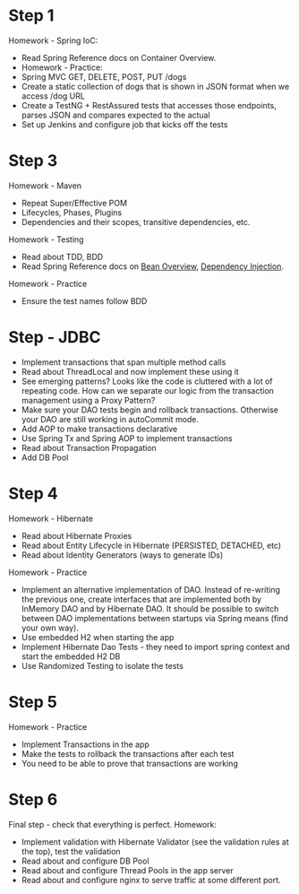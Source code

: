 # Step 1

Homework - Spring IoC:

* Read Spring Reference docs on Container Overview.
* Homework - Practice:
* Spring MVC GET, DELETE, POST, PUT /dogs
* Create a static collection of dogs that is shown in JSON format when we access /dog URL
* Create a TestNG + RestAssured tests that accesses those endpoints, parses JSON and compares expected to the actual
* Set up Jenkins and configure job that kicks off the tests

# Step 3

Homework - Maven

* Repeat Super/Effective POM
* Lifecycles, Phases, Plugins
* Dependencies and their scopes, transitive dependencies, etc.

Homework - Testing

* Read about TDD, BDD
* Read Spring Reference docs on 
[Bean Overview](http://docs.spring.io/spring/docs/4.3.0.BUILD-SNAPSHOT/spring-framework-reference/htmlsingle/#beans-definition), 
[Dependency Injection](http://docs.spring.io/spring/docs/4.3.0.BUILD-SNAPSHOT/spring-framework-reference/htmlsingle/#beans-dependencies).

Homework - Practice

* Ensure the test names follow BDD

# Step - JDBC

- Implement transactions that span multiple method calls
- Read about ThreadLocal and now implement these using it
- See emerging patterns? Looks like the code is cluttered with a lot of repeating code. How can we separate our logic 
from the transaction management using a Proxy Pattern?
- Make sure your DAO tests begin and rollback transactions. Otherwise your DAO are still working in autoCommit mode.
- Add AOP to make transactions declarative
- Use Spring Tx and Spring AOP to implement transactions
- Read about Transaction Propagation
- Add DB Pool

# Step 4

Homework - Hibernate

* Read about Hibernate Proxies
* Read about Entity Lifecycle in Hibernate (PERSISTED, DETACHED, etc)
* Read about Identity Generators (ways to generate IDs)

Homework - Practice

* Implement an alternative implementation of DAO. Instead of re-writing the previous one, create interfaces that are implemented both by InMemory DAO and by Hibernate DAO. It should be possible to switch between DAO implementations between startups via Spring means (find your own way).
* Use embedded H2 when starting the app
* Implement Hibernate Dao Tests - they need to import spring context and start the embedded H2 DB
* Use Randomized Testing to isolate the tests

# Step 5


Homework - Practice

* Implement Transactions in the app
* Make the tests to rollback the transactions after each test
* You need to be able to prove that transactions are working

# Step 6 

Final step - check that everything is perfect. Homework:

* Implement validation with Hibernate Validator (see the validation rules at the top), test the validation
* Read about and configure DB Pool
* Read about and configure Thread Pools in the app server
* Read about and configure nginx to serve traffic at some different port. 
